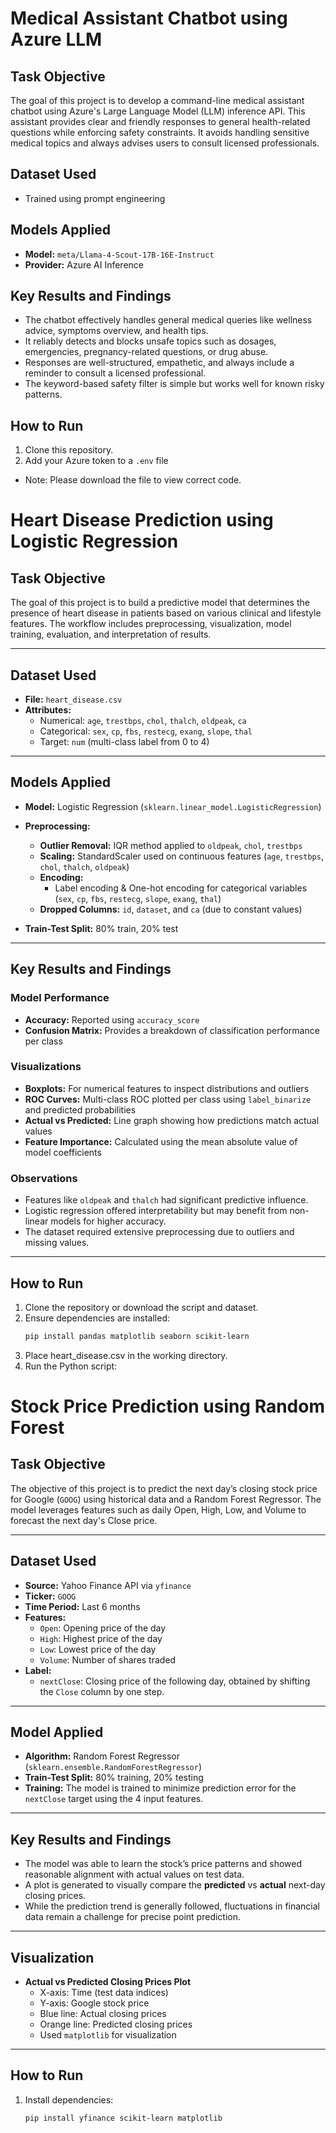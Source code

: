 # Medical Assistant Chatbot using Azure LLM

##  Task Objective
The goal of this project is to develop a command-line medical assistant chatbot using Azure's Large Language Model (LLM) inference API. This assistant provides clear and friendly responses to general health-related questions while enforcing safety constraints. It avoids handling sensitive medical topics and always advises users to consult licensed professionals.

##  Dataset Used
- Trained using prompt engineering

##  Models Applied
- **Model:** `meta/Llama-4-Scout-17B-16E-Instruct`  
- **Provider:** Azure AI Inference  

##  Key Results and Findings
- The chatbot effectively handles general medical queries like wellness advice, symptoms overview, and health tips.
- It reliably detects and blocks unsafe topics such as dosages, emergencies, pregnancy-related questions, or drug abuse.
- Responses are well-structured, empathetic, and always include a reminder to consult a licensed professional.
-  The keyword-based safety filter is simple but works well for known risky patterns.

## How to Run
1. Clone this repository.
2. Add your Azure token to a `.env` file
* Note: Please download the file to view correct code. 


# Heart Disease Prediction using Logistic Regression

## Task Objective
The goal of this project is to build a predictive model that determines the presence of heart disease in patients based on various clinical and lifestyle features. The workflow includes preprocessing, visualization, model training, evaluation, and interpretation of results.

---

##  Dataset Used

- **File:** `heart_disease.csv`
- **Attributes:**
  - Numerical: `age`, `trestbps`, `chol`, `thalch`, `oldpeak`, `ca`
  - Categorical: `sex`, `cp`, `fbs`, `restecg`, `exang`, `slope`, `thal`
  - Target: `num` (multi-class label from 0 to 4)
---

## Models Applied

- **Model:** Logistic Regression (`sklearn.linear_model.LogisticRegression`)
- **Preprocessing:**
  - **Outlier Removal:** IQR method applied to `oldpeak`, `chol`, `trestbps`
  - **Scaling:** StandardScaler used on continuous features (`age`, `trestbps`, `chol`, `thalch`, `oldpeak`)
  - **Encoding:** 
    - Label encoding & One-hot encoding for categorical variables (`sex`, `cp`, `fbs`, `restecg`, `slope`, `exang`, `thal`)
  - **Dropped Columns:** `id`, `dataset`, and `ca` (due to constant values)

- **Train-Test Split:** 80% train, 20% test

---

## Key Results and Findings

###  Model Performance
- **Accuracy:** Reported using `accuracy_score`
- **Confusion Matrix:** Provides a breakdown of classification performance per class

###  Visualizations
- **Boxplots:** For numerical features to inspect distributions and outliers
- **ROC Curves:** Multi-class ROC plotted per class using `label_binarize` and predicted probabilities
- **Actual vs Predicted:** Line graph showing how predictions match actual values
- **Feature Importance:** Calculated using the mean absolute value of model coefficients

###  Observations
- Features like `oldpeak` and `thalch` had significant predictive influence.
- Logistic regression offered interpretability but may benefit from non-linear models for higher accuracy.
- The dataset required extensive preprocessing due to outliers and missing values.

---

## How to Run

1. Clone the repository or download the script and dataset.
2. Ensure dependencies are installed:
   ```bash
   pip install pandas matplotlib seaborn scikit-learn
3. Place heart_disease.csv in the working directory.
4. Run the Python script:



# Stock Price Prediction using Random Forest

## Task Objective

The objective of this project is to predict the next day’s closing stock price for Google (`GOOG`) using historical data and a Random Forest Regressor. The model leverages features such as daily Open, High, Low, and Volume to forecast the next day's Close price.

---

##  Dataset Used

- **Source:** Yahoo Finance API via `yfinance`
- **Ticker:** `GOOG`
- **Time Period:** Last 6 months
- **Features:**
  - `Open`: Opening price of the day
  - `High`: Highest price of the day
  - `Low`: Lowest price of the day
  - `Volume`: Number of shares traded
- **Label:**
  - `nextClose`: Closing price of the following day, obtained by shifting the `Close` column by one step.

---

##  Model Applied

- **Algorithm:** Random Forest Regressor (`sklearn.ensemble.RandomForestRegressor`)
- **Train-Test Split:** 80% training, 20% testing
- **Training:** The model is trained to minimize prediction error for the `nextClose` target using the 4 input features.

---

## Key Results and Findings

- The model was able to learn the stock’s price patterns and showed reasonable alignment with actual values on test data.
- A plot is generated to visually compare the **predicted** vs **actual** next-day closing prices.
- While the prediction trend is generally followed, fluctuations in financial data remain a challenge for precise point prediction.

---

## Visualization

- **Actual vs Predicted Closing Prices Plot**
  - X-axis: Time (test data indices)
  - Y-axis: Google stock price
  - Blue line: Actual closing prices
  - Orange line: Predicted closing prices
  - Used `matplotlib` for visualization

---

##  How to Run

1. Install dependencies:
   ```bash
   pip install yfinance scikit-learn matplotlib
